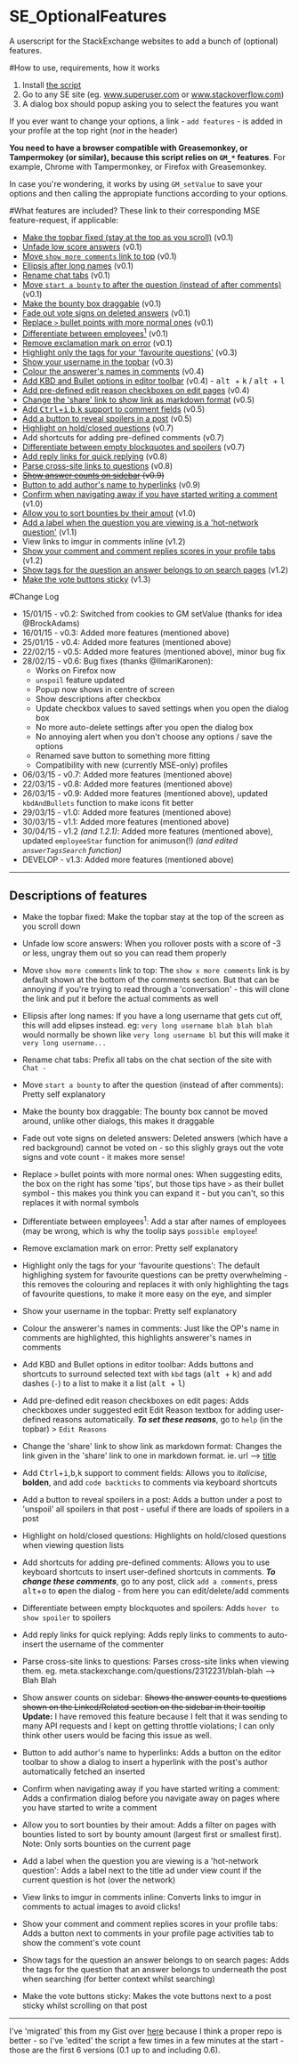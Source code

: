 # SE_OptionalFeatures
A userscript for the StackExchange websites to add a bunch of (optional) features.

#How to use, requirements, how it works
1. Install [the script](https://github.com/shu8/SE_OptionalFeatures/raw/master/features.user.js)
2. Go to any SE site (eg. www.superuser.com or www.stackoverflow.com)
3. A dialog box should popup asking you to select the features you want

If you ever want to change your options, a link - `add features` - is added in your profile at the top right (*not* in the header)

**You need to have a browser compatible with Greasemonkey, or Tampermokey (or similar), because this script relies on `GM_*` features**. For example, Chrome with Tampermonkey, or Firefox with Greasemonkey.

In case you're wondering, it works by using `GM_setValue` to save your options and then calling the appropiate functions according to your options.

#What features are included?
These link to their corresponding MSE feature-request, if applicable:

- [Make the topbar fixed (stay at the top as you scroll)](http://meta.stackexchange.com/questions/101385/should-the-top-navigation-be-frozen-optional) (v0.1)
- [Unfade low score answers](http://meta.stackexchange.com/questions/129593/un-fade-low-score-answers-on-rollover-or-click) (v0.1)
- [Move `show more comments` link to top](http://meta.stackexchange.com/questions/55020/add-a-show-more-comments-button-to-the-top-of-a-list-of-comments) (v0.1)
- [Ellipsis after long names](http://meta.stackexchange.com/questions/244729/provide-an-ellipsis-after-a-long-name-instead-of-truncating-it) (v0.1)
- [Rename chat tabs](http://meta.stackexchange.com/questions/246289/change-the-browser-tab-title-on-chat-pages-to-chat-sitename-or-chat-room-name) (v0.1)
- [Move `start a bounty` to after the question (instead of after comments)](http://meta.stackexchange.com/questions/234095/can-we-move-start-a-bounty-to-a-more-intuitive-location) (v0.1)
- [Make the bounty box draggable](http://meta.stackexchange.com/questions/170125/make-bounty-custom-message-dialog-box-draggable) (v0.1)
- [Fade out vote signs on deleted answers](http://meta.stackexchange.com/a/174806/260841) (v0.1)
- [Replace `>` bullet points with more normal ones](http://meta.stackexchange.com/questions/195779/can-we-get-rid-of-the-disclosure-triangles-that-dont-disclose-anything-on-the-e) (v0.1)
- [Differentiate between employees<sup>1</sup>](http://meta.stackexchange.com/questions/246678/should-se-staff-have-a-special-character-in-their-user-name) (v0.1)
- [Remove exclamation mark on error](http://meta.stackexchange.com/questions/244375/you-can-only-undo-a-comment-vote-within-the-first-60-seconds) (v0.1)
- [Highlight only the tags for your 'favourite questions'](http://meta.stackexchange.com/questions/238591/should-favorite-tag-highlighting-in-question-lists-be-changed) (v0.3)
- [Show your username in the topbar](http://meta.stackexchange.com/questions/209992/my-username-instead-of-my-gravatar-in-the-top-bar) (v0.3)
- [Colour the answerer's names in comments](http://meta.stackexchange.com/questions/19574/highlight-comments-from-answer-author-in-addition-to-question-author) (v0.4)
- [Add KBD and Bullet options in editor toolbar](http://meta.stackexchange.com/questions/102841/key-equivalent-for-kbd-kbd) (v0.4) - <kbd>alt </kbd>+ <kbd>k</kbd> / <kbd>alt </kbd>+ <kbd>l</kbd>
- [Add pre-defined edit reason checkboxes on edit pages](http://meta.stackexchange.com/questions/190461/improve-the-editing-flow-with-predefined-options-for-edit-summary) (v0.4)
- [Change the 'share' link to show link as markdown format](http://meta.stackexchange.com/questions/126544/add-a-second-share-button-to-posts-with-comment-ready-links) (v0.5)
- [Add <kbd>Ctrl</kbd>+<kbd>i</kbd>,<kbd>b</kbd>,<kbd>k</kbd> support to comment fields](http://meta.stackexchange.com/questions/14756/formatting-keyboard-shortcuts-for-comments) (v0.5)
- [Add a button to reveal spoilers in a post](http://meta.stackexchange.com/questions/249808/add-a-way-to-reveal-all-spoiler-blocks-in-a-post-at-once) (v0.5)
- [Highlight on hold/closed questions](http://meta.stackexchange.com/questions/250428/should-the-questions-put-on-hold-be-marked-on-questions-list-with-a-color) (v0.7)
- Add shortcuts for adding pre-defined comments (v0.7)
- [Differentiate between empty blockquotes and spoilers](http://meta.stackexchange.com/questions/104085/differentiate-spoilers-from-empty-block-quotes) (v0.7)
- [Add reply links for quick replying](http://meta.stackexchange.com/questions/74778/add-reply-link-to-comment-that-pre-populates-comment-box-with-username) (v0.8)
- [Parse cross-site links to questions](http://meta.stackexchange.com/questions/251183/parse-question-links-from-other-se-sites) (v0.8)
- <s>[Show answer counts on sidebar](http://meta.stackexchange.com/questions/251771/show-number-of-answers-as-tooltip-in-the-sidebar-questions) (v0.9)</s>
- [Button to add author's name to hyperlinks](http://meta.stackexchange.com/questions/251722/is-there-a-way-to-automatically-mention-the-author-of-an-answer) (v0.9)
- [Confirm when navigating away if you have started writing a comment](http://meta.stackexchange.com/questions/252205/add-are-you-sure-you-want-to-navigate-away-from-this-page-when-writing-a-comm) (v1.0)
- [Allow you to sort bounties by their amout](http://meta.stackexchange.com/questions/7753/please-give-us-the-ability-to-sort-featured-tab-by-bounty-amount) (v1.0)
- [Add a label when the question you are viewing is a 'hot-network question'](http://meta.stackexchange.com/questions/245390/let-mods-and-10k-know-when-questions-go-hot) (v1.1)
- View links to imgur in comments inline (v1.2)
- [Show your comment and comment replies scores in your profile tabs](http://meta.stackexchange.com/questions/38285/display-the-number-of-comment-upvotes-in-recent-activity-pages) (v1.2)
- [Show tags for the question an answer belongs to on search pages](http://meta.stackexchange.com/questions/197874/include-tags-in-answers-entries-on-search-results) (v1.2)
- [Make the vote buttons sticky](http://meta.stackexchange.com/a/35047/260841) (v1.3)

#Change Log
- 15/01/15 - v0.2: Switched from cookies to GM setValue (thanks for idea @BrockAdams)
- 16/01/15 - v0.3: Added more features (mentioned above)
- 25/01/15 - v0.4: Added more features (mentioned above)
- 22/02/15 - v0.5: Added more features (mentioned above), minor bug fix
- 28/02/15 - v0.6: Bug fixes (thanks @IlmariKaronen):
    - Works on Firefox now
    - `unspoil` feature updated
    - Popup now shows in centre of screen
    - Show descriptions after checkbox
    - Update checkbox values to saved settings when you open the dialog box
    - No more auto-delete settings after you open the dialog box
    - No annoying alert when you don't choose any options / save the options
    - Renamed save button to something more fitting
    - Compatibility with new (currently MSE-only) profiles
- 06/03/15 - v0.7: Added more features (mentioned above)
- 22/03/15 - v0.8: Added more features (mentioned above)
- 26/03/15 - v0.9: Added more features (mentioned above), updated `kbdAndBullets` function to make icons fit better
- 29/03/15 - v1.0: Added more features (mentioned above)
- 30/03/15 - v1.1: Added more features (mentioned above)
- 30/04/15 - v1.2 *(and 1.2.1)*: Added more features (mentioned above), updated `employeeStar` function for animuson(!) *(and edited `answerTagsSearch` function)*
- DEVELOP - v1.3: Added more features (mentioned above)

---

Descriptions of features
-

- Make the topbar fixed:
Make the topbar stay at the top of the screen as you scroll down

- Unfade low score answers:
When you rollover posts with a score of -3 or less, ungray them out so you can read them properly

- Move `show more comments` link to top:
The `show x more comments` link is by default shown at the bottom of the comments section. But that can be annoying if you're trying to read through a 'conversation' - this will clone the link and put it before the actual comments as well

- Ellipsis after long names:
If you have a long username that gets cut off, this will add elipses instead. eg: `very long username blah blah blah` would normally be shown like `very long username bl` but this will make it `very long username...`

- Rename chat tabs:
Prefix all tabs on the chat section of the site with `Chat - `

- Move `start a bounty` to after the question (instead of after comments):
Pretty self explanatory

- Make the bounty box draggable:
The bounty box cannot be moved around, unlike other dialogs, this makes it draggable

- Fade out vote signs on deleted answers:
Deleted answers (which have a red background) cannot be voted on - so this slighly grays out the vote signs and vote count - it makes more sense!

- Replace `>` bullet points with more normal ones:
When suggesting edits, the box on the right has some 'tips', but those tips have `>` as their bullet symbol - this makes you think you can expand it - but you can't, so this replaces it with normal symbols

- Differentiate between employees<sup>1</sup>:
Add a star after names of employees (may be wrong, which is why the toolip says `possible employee`!

- Remove exclamation mark on error:
Pretty self explanatory

- Highlight only the tags for your 'favourite questions':
The default highlighing system for favourite questions can be pretty overwhelming - this removes the colouring and replaces it with only highlighting the tags of favourite questions, to make it more easy on the eye, and simpler

- Show your username in the topbar:
Pretty self explanatory

- Colour the answerer's names in comments:
Just like the OP's name in comments are highlighted, this highlights answerer's names in comments

- Add KBD and Bullet options in editor toolbar:
Adds buttons and shortcuts to surround selected text with `kbd` tags (<kbd>alt </kbd> + <kbd>k</kbd>) and add dashes (`-`) to a list to make it a list (<kbd>alt </kbd> + <kbd>l</kbd>)

- Add pre-defined edit reason checkboxes on edit pages:
Adds checkboxes under suggested edit Edit Reason textbox for adding user-defined reasons automatically. ***To set these reasons***, go to `help` (in the topbar) > `Edit Reasons`

- Change the 'share' link to show link as markdown format:
Changes the link given in the 'share' link to one in markdown format. ie. url --> [title](url)

- Add <kbd>Ctrl</kbd>+<kbd>i</kbd>,<kbd>b</kbd>,<kbd>k</kbd> support to comment fields:
Allows you to *italicise*, **bolden**, and add `code backticks` to comments via keyboard shortcuts

- Add a button to reveal spoilers in a post:
Adds a button under a post to 'unspoil' all spoilers in that post - useful if there are loads of spoilers in a post

- Highlight on hold/closed questions:
Highlights on hold/closed questions when viewing question lists

- Add shortcuts for adding pre-defined comments:
Allows you to use keyboard shortcuts to insert user-defined shortcuts in comments. ***To change these comments***, go to any post, click `add a comments`, press <kbd>alt</kbd>+<kbd>o</kbd> to **o**pen the dialog - from here you can edit/delete/add comments

- Differentiate between empty blockquotes and spoilers:
Adds `hover to show spoiler` to spoilers

- Add reply links for quick replying:
Adds reply links to comments to auto-insert the username of the commenter

- Parse cross-site links to questions:
Parses cross-site links when viewing them. eg. meta.stackexchange.com/questions/2312231/blah-blah --> Blah Blah

- Show answer counts on sidebar:
<s>Shows the answer counts to questions shown on the Linked/Related section on the sidebar in their tooltip</s>
**Update:** I have removed this feature because I felt that it was sending to many API requests and I kept on getting throttle violations; I can only think other users would be facing this issue as well.

- Button to add author's name to hyperlinks:
Adds a button on the editor toolbar to show a dialog to insert a hyperlink with the post's author automatically fetched an inserted

- Confirm when navigating away if you have started writing a comment:
Adds a confirmation dialog before you navigate away on pages where you have started to write a comment

- Allow you to sort bounties by their amout:
Adds a filter on pages with bounties listed to sort by bounty amount (largest first or smallest first). Note: Only sorts bounties on the current page

- Add a label when the question you are viewing is a 'hot-network question':
Adds a label next to the title ad under view count if the current question is hot (over the network)

- View links to imgur in comments inline:
Converts links to imgur in comments to actual images to avoid clicks!

- Show your comment and comment replies scores in your profile tabs:
Adds a button next to comments in your profile page activities tab to show the comment's vote count

- Show tags for the question an answer belongs to on search pages:
Adds the tags for the question that an answer belongs to underneath the post when searching (for better context whilst searching)

- Make the vote buttons sticky:
Makes the vote buttons next to a post sticky whilst scrolling on that post

---

I've 'migrated' this from my Gist over [here](https://gist.github.com/shu8/daae9127fa0fe06d5e4d) because I think a proper repo is better - so I've 'edited' the script a few times in a few minutes at the start - those are the first 6 versions (0.1 up to and including 0.6).
